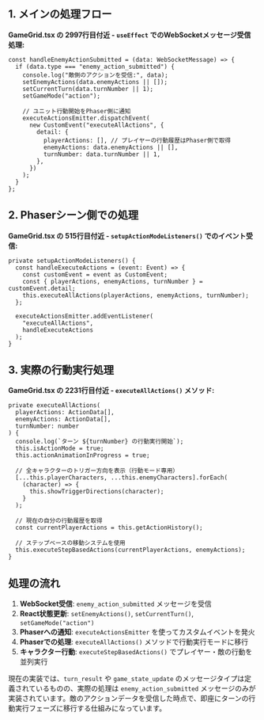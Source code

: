 ## 1. メインの処理フロー

**GameGrid.tsx の 2997行目付近 - `useEffect` でのWebSocketメッセージ受信処理:**

```tsx
const handleEnemyActionSubmitted = (data: WebSocketMessage) => {
  if (data.type === "enemy_action_submitted") {
    console.log("敵側のアクションを受信:", data);
    setEnemyActions(data.enemyActions || []);
    setCurrentTurn(data.turnNumber || 1);
    setGameMode("action");

    // ユニット行動開始をPhaser側に通知
    executeActionsEmitter.dispatchEvent(
      new CustomEvent("executeAllActions", {
        detail: {
          playerActions: [], // プレイヤーの行動履歴はPhaser側で取得
          enemyActions: data.enemyActions || [],
          turnNumber: data.turnNumber || 1,
        },
      })
    );
  }
};
```

## 2. Phaserシーン側での処理

**GameGrid.tsx の 515行目付近 - `setupActionModeListeners()` でのイベント受信:**

```tsx
private setupActionModeListeners() {
  const handleExecuteActions = (event: Event) => {
    const customEvent = event as CustomEvent;
    const { playerActions, enemyActions, turnNumber } = customEvent.detail;
    this.executeAllActions(playerActions, enemyActions, turnNumber);
  };

  executeActionsEmitter.addEventListener(
    "executeAllActions",
    handleExecuteActions
  );
}
```

## 3. 実際の行動実行処理

**GameGrid.tsx の 2231行目付近 - `executeAllActions()` メソッド:**

```tsx
private executeAllActions(
  playerActions: ActionData[],
  enemyActions: ActionData[],
  turnNumber: number
) {
  console.log(`ターン ${turnNumber} の行動実行開始`);
  this.isActionMode = true;
  this.actionAnimationInProgress = true;

  // 全キャラクターのトリガー方向を表示（行動モード専用）
  [...this.playerCharacters, ...this.enemyCharacters].forEach(
    (character) => {
      this.showTriggerDirections(character);
    }
  );

  // 現在の自分の行動履歴を取得
  const currentPlayerActions = this.getActionHistory();

  // ステップベースの移動システムを使用
  this.executeStepBasedActions(currentPlayerActions, enemyActions);
}
```

## 処理の流れ

1. **WebSocket受信**: `enemy_action_submitted` メッセージを受信
2. **React状態更新**: `setEnemyActions()`, `setCurrentTurn()`, `setGameMode("action")`
3. **Phaserへの通知**: `executeActionsEmitter` を使ってカスタムイベントを発火
4. **Phaserでの処理**: `executeAllActions()` メソッドで行動実行モードに移行
5. **キャラクター行動**: `executeStepBasedActions()` でプレイヤー・敵の行動を並列実行

現在の実装では、`turn_result` や `game_state_update` のメッセージタイプは定義されているものの、実際の処理は `enemy_action_submitted` メッセージのみが実装されています。敵のアクションデータを受信した時点で、即座にターンの行動実行フェーズに移行する仕組みになっています。